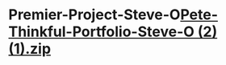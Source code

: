 # Premier-Project-Steve-O[Pete-Thinkful-Portfolio-Steve-O (2) (1).zip](https://github.com/believeandachieve8877/Premier-Project-Steve-O/files/10761852/Pete-Thinkful-Portfolio-Steve-O.2.1.zip)
